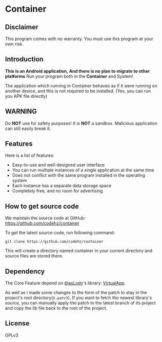 Container
=========

Disclaimer
----------

This program comes with no warranty. You must use this program at your own risk.

Introduction
------------

**This is an Android application, And there is no plan to migrate to other platforms**
Run your program both in the **Container** and System!

The application which running in Container behaves as if it were running on another device, and this is not required to be installed. (Yes, you can run you APK file directly)

WARNING
-------

Do **NOT** use for safety purposes! It is **NOT** a sandbox. Malicious application can still easily break it.

Features
--------

Here is a list of features:

* Easy-to-use and well-designed user interface
* You can run multiple instances of a single application at the same time
* Does not conflict with the same program installed in the operating system
* Each instance has a separate data storage space
* Completely free, and no room for advertising

How to get source code
----------------------

We maintain the source code at GitHub: https://github.com/codehz/container

To get the latest source code, run following command:

```Shell
git clone https://github.com/codehz/container
```

This will create a directory named container in your current directory and source files are stored there.

Dependency
----------

The Core Feature depend on @[asLody](https://github.com/asLody)'s library: [VirtualApp](https://github.com/asLody/VirtualApp).

As well as I made some changes to the form of the patch to stay in the project's root directory(`X.patch`).
If you want to fetch the newest library's source, you can manually apply the patch to the latest branch of its project and copy the lib file back to the root of the project.

License
-------

GPLv3